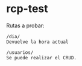 # rcp-test


Rutas  a probar:

    /dia/
    Devuelve la hora actual

    /usuarios/
    Se puede realizar el CRUD.